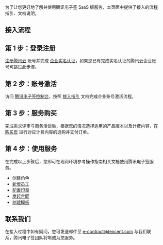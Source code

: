 为了让您更好地了解并使用腾讯电子签 SaaS 版服务，本页面中提供了接入的流程指引、文档说明。

## 接入流程

## 第 1 步：登录注册

[注册腾讯云](https://cloud.tencent.com/document/product/378/17985) 账号并完成 [企业实名认证](https://cloud.tencent.com/document/product/378/10496)，如果您已有完成实名认证的腾讯云企业账号可跳过此步骤。

## 第 2 步：账号激活

访问 [腾讯电子签控制台](https://ess.tencent.com/)，按照 [接入指引](https://cloud.tencent.com/document/product/1323/58492) 文档完成企业账号激活流程。

## 第 3 步：服务购买

完成需求评审与商务洽谈后，根据您的情况选择适用的产品版本以及计费内容，在 [购买页](https://buy.cloud.tencent.com/ess) 进行对应计费内容的选购并支付订单。

## 第 4 步：使用服务

在完成以上步骤后，您即可在现网环境参考操作指南相关文档使用腾讯电子签服务。

- [创建角色]()
- [新增员工]()
- [配置印章]()
- [发起合同]()
- [创建模板]()

## 联系我们

在接入过程中如有疑问，您可发送邮件至 e-contract@tencent.com 与我们联系，腾讯电子签团队将竭诚为您服务。
